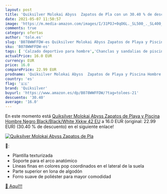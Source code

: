 ```yaml
---
layout: post
title: 'Quiksilver Molokai Abyss  Zapatos de Pla con un 30.40 % de descuento'
date: 2021-05-07 11:50:57
image: 'https://m.media-amazon.com/images/I/31POJ+0qO6L._SL500_._SL400_.jpg'
comments: true
category: ofertas
author: 'tole.es'
slug: 'B078WWFFDW-es Quiksilver Molokai Abyss Zapatos de Playa y Piscina Hombre...'
sku: 'B078WWFFDW-es'
tags: [ 'Calzado deportivo para hombre','Chanclas y sandalias de piscina para hombre','Zapatillas y calzado deportivo para hombre','Zapatos','Zapatos para hombre','Zapatos y complementos','quiksilver','zapatos', ]
actualPrice: 16.0 EUR
currency: EUR
price: 16.0
comparePrice: 22.99 EUR
prodname: 'Quiksilver Molokai Abyss  Zapatos de Playa y Piscina Hombre  Negro  Black/Black/White Xkkw   42 EU'
country: 'es'
flag: '🇪🇸'
brand: 'Quiksilver'
buyurl: 'https://www.amazon.es/dp/B078WWFFDW/?tag=tolees-21'
descuento: '30.40'
average: '16.0'
---
```


En este momento está [Quiksilver Molokai Abyss  Zapatos de Playa y Piscina Hombre  Negro  Black/Black/White Xkkw   42 EU](https://www.amazon.es/dp/B078WWFFDW/?tag=tolees-21) a 16.0 EUR (original: 22.99 EUR) (30.40 %  de descuento) en el siguiente enlace!

[![Quiksilver Molokai Abyss  Zapatos de Pla](https://m.media-amazon.com/images/I/31POJ+0qO6L._SL500_._SL400_.jpg)](https://www.amazon.es/dp/B078WWFFDW/?tag=tolees-21)

🔎:

- Plantilla texturizada
- Soporte para el arco anatómico
- Líneas finas en colores pop coordinados en el lateral de la suela
- Parte superior en lona de algodón
- Forro suave de poliéster para mayor comodidad

[🛒 Aquí!!!](https://www.amazon.es/dp/B078WWFFDW/?tag=tolees-21)
